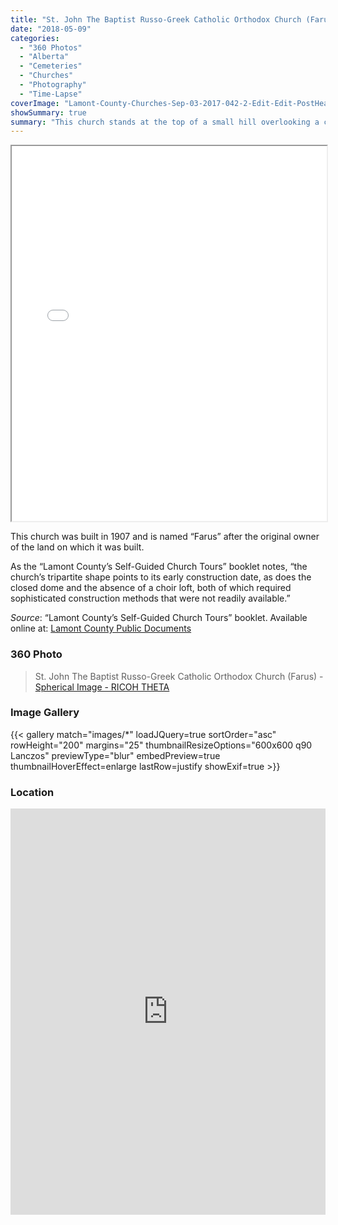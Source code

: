 ```yaml
---
title: "St. John The Baptist Russo-Greek Catholic Orthodox Church (Farus)"
date: "2018-05-09"
categories: 
  - "360 Photos"
  - "Alberta"
  - "Cemeteries"
  - "Churches"
  - "Photography"
  - "Time-Lapse"
coverImage: "Lamont-County-Churches-Sep-03-2017-042-2-Edit-Edit-PostHeader.jpg"
showSummary: true
summary: "This church stands at the top of a small hill overlooking a cemetery and farmland beyond."
---
```


<iframe src="//www.youtube.com/embed/AmaJNXKZiWw" width="100%" height="600" allowfullscreen="allowfullscreen"></iframe>

This church was built in 1907 and is named “Farus” after the original owner of the land on which it was built.

As the “Lamont County’s Self-Guided Church Tours” booklet notes, “the church’s tripartite shape points to its early construction date, as does the closed dome and the absence of a choir loft, both of which required sophisticated construction methods that were not readily available.”

_Source_: “Lamont County’s Self-Guided Church Tours” booklet. Available online at: [Lamont County Public Documents](https://lamontcounty.civicweb.net/filepro/documents/?preview=18486)

### 360 Photo

<blockquote data-width="100%" data-height="375" data-height="375" data-spherical-image="equirectangular_legacy_mobile_web_optimized" class="ricoh-theta-spherical-image" >St. John The Baptist Russo-Greek Catholic Orthodox Church (Farus) - <a href="https://theta360.com/s/eZ8UtjNIDyDh3xGddYhSqoU9g" target="_blank">Spherical Image - RICOH THETA</a></blockquote>
<script async src="https://theta360.com/widgets.js" charset="utf-8"></script>


### Image Gallery
{{< gallery match="images/*" loadJQuery=true sortOrder="asc" rowHeight="200" margins="25" thumbnailResizeOptions="600x600 q90 Lanczos" previewType="blur" embedPreview=true thumbnailHoverEffect=enlarge lastRow=justify showExif=true >}}

### Location

<iframe style="border: 0;" src="https://www.google.com/maps/embed?pb=!1m18!1m12!1m3!1d1986.9020652794993!2d-112.3055511295226!3d53.760956319985205!2m3!1f0!2f0!3f0!3m2!1i1024!2i768!4f13.1!3m3!1m2!1s0x0%3A0x0!2zNTPCsDQ1JzQwLjAiTiAxMTLCsDE4JzE3LjMiVw!5e1!3m2!1sen!2sca!4v1523151857345" width="100%" height="650" frameborder="0" allowfullscreen="allowfullscreen"></iframe>
